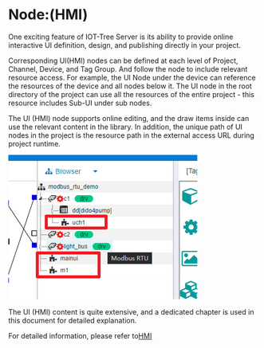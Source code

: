 Node:(HMI)
==



One exciting feature of IOT-Tree Server is its ability to provide online interactive UI definition, design, and
publishing directly in your project.

Corresponding UI(HMI) nodes can be defined at each level of Project, Channel, Device, and Tag Group. And follow the node
to include relevant resource access. For example, the UI Node under the device can reference the resources of the device
and all nodes below it. The UI node in the root directory of the project can use all the resources of the entire
project - this resource includes Sub-UI under sub nodes.

The UI (HMI) node supports online editing, and the draw items inside can use the relevant content in the library. In
addition, the unique path of UI nodes in the project is the resource path in the external access URL during project
runtime.

<img src="../img/hmi_prj_ch.png"/>



The UI (HMI) content is quite extensive, and a dedicated chapter is used in this document for detailed explanation.

For detailed information, please refer to[HMI][hmi_idx]


[hmi_idx]: ../hmi/index.md
